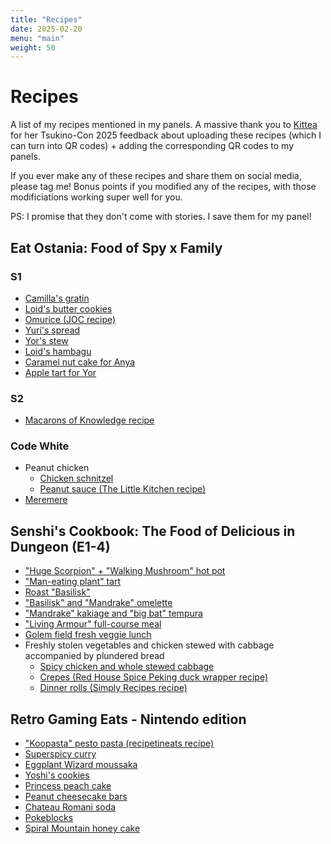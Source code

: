 ```yaml
---
title: "Recipes"
date: 2025-02-20
menu: "main"
weight: 50
---
```


# Recipes

A list of my recipes mentioned in my panels. A massive thank you to [Kittea](https://bsky.app/profile/kittea.bsky.social) for her Tsukino-Con 2025 feedback about uploading these recipes (which I can turn into QR codes) + adding the corresponding QR codes to my panels.

If you ever make any of these recipes and share them on social media, please tag me! Bonus points if you modified any of the recipes, with those modificiations working super well for you. 

PS: I promise that they don't come with stories. I save them for my panel!

## Eat Ostania: Food of Spy x Family 

### S1
* [Camilla's gratin](gratin)
* [Loid's butter cookies](https://old.reddit.com/r/SpyxFamily/comments/1f7frhn/i_made_the_cookies_from_s1e3/ll7exy6/?context=1)
* [Omurice (JOC recipe)](https://www.justonecookbook.com/omurice-japanese-omelette-rice/)
* [Yuri's spread](yuris-spread)
* [Yor's stew](yors-stew)
* [Loid's hambagu](hambagu)
* [Caramel nut cake for Anya](nut-cake)
* [Apple tart for Yor](apple-tart)

### S2
* [Macarons of Knowledge recipe](macarons-of-knowledge)

### Code White
* Peanut chicken
    * [Chicken schnitzel](peanut-chicken-schnitzel)
    * [Peanut sauce (The Little Kitchen recipe)](https://www.thelittlekitchen.net/peanut-sauce/)
* [Meremere](meremere)

## Senshi's Cookbook: The Food of Delicious in Dungeon (E1-4)

* ["Huge Scorpion" + "Walking Mushroom" hot pot](scorpion-mushroom-hot-pot)
* ["Man-eating plant" tart](man-eating-plant-tart)
* [Roast "Basilisk"](roast-basilisk)
* ["Basilisk" and "Mandrake" omelette](mandrake-basilisk-omelette)
* ["Mandrake" kakiage and "big bat" tempura](mandrake-kakiage-bat-tempura)
* ["Living Armour" full-course meal](living-armour-meal)
* [Golem field fresh veggie lunch](golem-lunch)
* Freshly stolen vegetables and chicken stewed with cabbage accompanied by plundered bread
    * [Spicy chicken and whole stewed cabbage](spicy-chicken-and-whole-stewed-cabbage)
    * [Crepes (Red House Spice Peking duck wrapper recipe)](https://redhousespice.com/easy-chinese-tortilla/)
    * [Dinner rolls (Simply Recipes recipe)](https://www.simplyrecipes.com/quick-dinner-rolls-recipe-6744225)

## Retro Gaming Eats - Nintendo edition

* ["Koopasta" pesto pasta (recipetineats recipe)](https://www.recipetineats.com/pesto-pasta/)
* [Superspicy curry](superspicy-curry)
* [Eggplant Wizard moussaka](moussaka)
* [Yoshi's cookies](yoshis-cookies)
* [Princess peach cake](princess-peach-cake)
* [Peanut cheesecake bars](peanut-cheese-bars)
* [Chateau Romani soda](chateau-romani-soda)
* [Pokeblocks](pokeblocks) 
* [Spiral Mountain honey cake](spiral-mountain-cake)